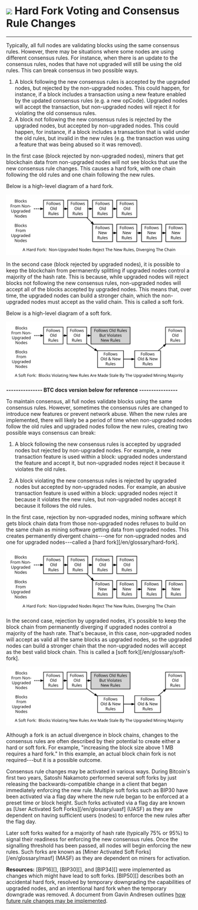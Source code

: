 # <img class="dcr-icon" src="/img/dcr-icons/Transactions.svg" /> Hard Fork Voting and Consensus Rule Changes

---

Typically, all full nodes are validating blocks using the same consensus 
rules. However, there may be situations where some nodes are using different
consensus rules. For instance, when there is an update to the consensus 
rules, nodes that have not upgraded will still be using the old rules. 
This can break consensus in two possible ways.

1. A block following the new consensus rules is accepted by the upgraded
nodes, but rejected by the non-upgraded nodes. This could happen, for instance,
if a block includes a transaction using a new feature enabled by 
the updated consensus rules (e.g. a new opCode). Upgraded nodes will 
accept the transaction, but non-upgraded nodes will reject it for 
violating the old consensus rules. 
2. A block not following the new consensus rules is rejected by the 
upgraded nodes, but accepted by non-upgraded nodes. This could happen,
for instance, if a block includes a transaction that is valid under the 
old rules, but invalid in the new rules (e.g. the transaction was using a 
feature that was being abused so it was removed).

In the first case (block rejected by non-upgraded nodes), miners that 
get blockchain data from non-upgraded nodes will not see blocks 
that use the new consensus rule changes. This
causes a hard fork, with one chain following
the old rules and one chain following the new rules.  

Below is a high-level diagram of a hard fork. 

![Hard Fork](../img/hard-fork.svg)

In the second case (block rejected by upgraded nodes), it is possible
to keep the blockchain from permanently splitting if upgraded nodes
control a majority of the hash rate. This is because, while upgraded 
nodes will reject blocks not following the new consensus rules, non-upgraded
nodes will accept all of the blocks accepted by upgraded nodes. This 
means that, over time, the upgraded nodes can build a stronger chain, 
which the non-upgraded nodes must accept as the valid chain. This is 
called a soft fork. 

Below is a high-level diagram of a soft fork. 

![Soft Fork](../img/soft-fork.svg)

<!-- TODO s_ben: Rewrote btc content for PoW, but it needs review. Also,
	wondering how we're going to ties this together with the PoS voting,
	hard fork resistance, etc.... -->

**--------------- BTC docs version below for reference ----------------**










To maintain consensus, all full nodes validate blocks using the same
consensus rules. However, sometimes the consensus rules are changed to
introduce new features or prevent network abuse. When the new rules are
implemented, there will likely be a period of time when non-upgraded
nodes follow the old rules and upgraded nodes follow the new rules,
creating two possible ways consensus can break:

1. A block following the new consensus rules is accepted by upgraded
   nodes but rejected by non-upgraded nodes. For example, a new
   transaction feature is used within a block: upgraded nodes understand
   the feature and accept it, but non-upgraded nodes reject it because
   it violates the old rules.

2. A block violating the new consensus rules is rejected by upgraded
   nodes but accepted by non-upgraded nodes. For example, an abusive
   transaction feature is used within a block: upgraded nodes reject it
   because it violates the new rules, but non-upgraded nodes accept it
   because it follows the old rules.

In the first case, rejection by non-upgraded nodes, mining software
which gets block chain data from those non-upgraded nodes refuses to
build on the same chain as mining software getting data from upgraded
nodes. This creates permanently divergent chains---one for non-upgraded
nodes and one for upgraded nodes---called a [hard
fork][/en/glossary/hard-fork].

![Hard Fork](../img/hard-fork.svg)

In the second case, rejection by upgraded nodes, it's possible to keep
the block chain from permanently diverging if upgraded nodes control a
majority of the hash rate. That's because, in this case, non-upgraded
nodes will accept as valid all the same blocks as upgraded nodes, so the
upgraded nodes can build a stronger chain that the non-upgraded nodes
will accept as the best valid block chain. This is called a [soft
fork][/en/glossary/soft-fork].

![Soft Fork](../img/soft-fork.svg)

Although a fork is an actual divergence in block chains, changes to the
consensus rules are often described by their potential to create either
a hard or soft fork. For example, "increasing the block size above 1 MB
requires a hard fork." In this example, an actual block chain fork is
not required---but it is a possible outcome.

Consensus rule changes may be activated in various ways. During Bitcoin's
first two years, Satoshi Nakamoto performed several soft forks by just
releasing the backwards-compatible change in a client that began immediately
enforcing the new rule. Multiple soft forks such as BIP30 have
been activated via a flag day where the new rule began to be enforced at a
preset time or block height. Such forks activated via a flag day are known as
[User Activated Soft Forks][/en/glossary/uasf] (UASF) as
they are dependent on having sufficient users (nodes) to enforce the new rules
after the flag day.

Later soft forks waited for a majority of hash rate (typically 75% or 95%)
to signal their readiness for enforcing the new consensus rules. Once the signalling
threshold has been passed, all nodes will begin enforcing the new rules. Such
forks are known as [Miner Activated Soft Forks][/en/glossary/masf] (MASF)
as they are dependent on miners for activation.

**Resources:** [BIP16][], [BIP30][], and [BIP34][] were implemented as
changes which might have lead to soft forks. [BIP50][] describes both an
accidental hard fork, resolved by temporary downgrading the capabilities
of upgraded nodes, and an intentional hard fork when the temporary
downgrade was removed. A document from Gavin Andresen outlines [how
future rule changes may be
implemented](https://gist.github.com/gavinandresen/2355445).